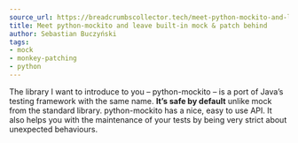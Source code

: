 ```yaml
---
source_url: https://breadcrumbscollector.tech/meet-python-mockito-and-leave-built-in-mock-patch-behind/
title: Meet python-mockito and leave built-in mock & patch behind
author: Sebastian Buczyński
tags:
- mock
- monkey-patching
- python
---
```


The library I want to introduce to you – python-mockito – is a port of Java’s testing framework with the same name. **It’s safe by default** unlike mock from the standard library. python-mockito has a nice, easy to use API. It also helps you with the maintenance of your tests by being very strict about unexpected behaviours.
